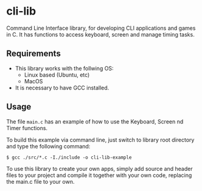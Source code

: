 # cli-lib
Command Line Interface library, for developing CLI applications and games in C. It has functions to access keyboard, screen and manage timing tasks.

## Requirements
- This library works with the follwing OS:
   - Linux based (Ubuntu, etc)
   - MacOS
- It is necessary to have GCC installed.

## Usage 
The file `main.c` has an example of how to use the Keyboard, Screen nd Timer functions. 

To build this example via command line, just switch to library root directory and type the following command:
```
$ gcc ./src/*.c -I./include -o cli-lib-example
```

To use this library to create your own apps, simply add source and header files to your project and compile it together with your own code, 
replacing the main.c file to your own.

